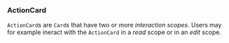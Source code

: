 ### ActionCard

`ActionCard`s are `Card`s that have two or more _interaction scopes_. Users may for example ineract with the `ActionCard` in a _read_ scope or in an _edit_ scope.
